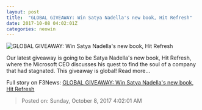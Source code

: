 ```yaml
---
layout: post
title:  "GLOBAL GIVEAWAY: Win Satya Nadella's new book, Hit Refresh"
date: 2017-10-08 04:02:01Z
categories: neowin
---
```


![GLOBAL GIVEAWAY: Win Satya Nadella's new book, Hit Refresh](https://cdn.neow.in/news/images/uploaded/2017/10/1507320745_img_2723_story.jpg)

Our latest giveaway is going to be Satya Nadella's new book, Hit Refresh, where the Microsoft CEO discusses his quest to find the soul of a company that had stagnated. This giveaway is global! Read more...


Full story on F3News: [GLOBAL GIVEAWAY: Win Satya Nadella's new book, Hit Refresh](http://www.f3nws.com/n/2uCNZD)

> Posted on: Sunday, October 8, 2017 4:02:01 AM
